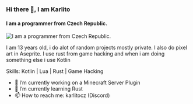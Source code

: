 ### Hi there 👋, I am Karlito
#### I am a programmer from Czech Republic.
![I am a programmer from Czech Republic.](https://cdn.discordapp.com/attachments/1097846368724328588/1223232440894492763/Sprite-0004-export.png?ex=662b8ffc&is=66191afc&hm=67a257877ae7a1051a8bdb520fc4b1e962124aac9581d1071fc20700ea3bfc1f&)

I am 13 years old, i do alot of random projects mostly private. I also do pixel art in Aseprite. I use rust from game hacking and when i am doing something else i use Kotlin

Skills: Kotlin | Lua | Rust | Game Hacking

- 🔭 I’m currently working on a Minecraft Server Plugin 
- 🌱 I’m currently learning Rust 
- 📫 How to reach me: karlitocz (Discord)







